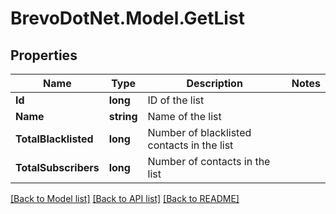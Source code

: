 # BrevoDotNet.Model.GetList

## Properties

Name | Type | Description | Notes
------------ | ------------- | ------------- | -------------
**Id** | **long** | ID of the list | 
**Name** | **string** | Name of the list | 
**TotalBlacklisted** | **long** | Number of blacklisted contacts in the list | 
**TotalSubscribers** | **long** | Number of contacts in the list | 

[[Back to Model list]](../../README.md#documentation-for-models) [[Back to API list]](../../README.md#documentation-for-api-endpoints) [[Back to README]](../../README.md)

